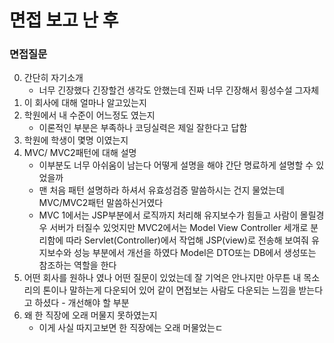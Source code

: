 # 면접 보고 난 후

### 면접질문
0. 간단히 자기소개
   - 너무 긴장했다 긴장할건 생각도 안했는데 진짜 너무 긴장해서 횡성수설 그자체
1. 이 회사에 대해 얼마나 알고있는지
2. 학원에서 내 수준이 어느정도 였는지
   - 이론적인 부분은 부족하나 코딩실력은 제일 잘한다고 답함
3. 학원에 학생이 몇명 이였는지
4. MVC/ MVC2패턴에 대해 설명
   - 이부분도 너무 아쉬움이 남는다 어떻게 설명을 해야 간단 명료하게 설명할 수 있었을까
   - 맨 처음 패턴 설명하라 하셔서 유효성검증 말씀하시는 건지 물었는데 MVC/MVC2패턴 말씀하신거였다
   - MVC 1에서는 JSP부분에서 로직까지 처리해 유지보수가 힘들고 사람이 몰릴경우 서버가 터질수 있엇지만 MVC2에서는 Model View Controller 세개로 분리함에 따라 Servlet(Controller)에서
     작업해 JSP(view)로 전송해 보여줘 유지보수와 성능 부분에서 개선을 하였다 Model은 DTO또는 DB에서 생성또는 참조하는 역할을 한다
5. 어떤 회사를 원하나 였나 어떤 질문이 있었는데 잘 기억은 안나지만 아무튼 내 목소리의 톤이나 말하는게 다운되어 있어 같이 면접보는 사람도 다운되는 느낌을 받는다고 하셨다 - 개선해야 할 부분
6. 왜 한 직장에 오래 머물지 못하였는지
   - 이게 사실 따지고보면 한 직장에는 오래 머물었는ㄷ